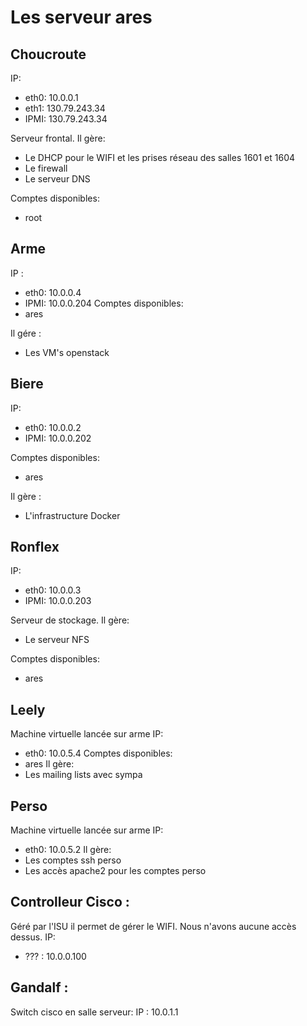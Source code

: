 # Les serveur ares

## Choucroute

IP:
- eth0: 10.0.0.1
- eth1: 130.79.243.34
- IPMI: 130.79.243.34

Serveur frontal. Il gère:
- Le DHCP pour le WIFI et les prises réseau des salles 1601 et 1604
- Le firewall
- Le serveur DNS

Comptes disponibles:
- root

## Arme
IP :
- eth0: 10.0.0.4
- IPMI: 10.0.0.204
Comptes disponibles:
- ares

Il gére :
  - Les VM's openstack

## Biere
IP:
- eth0: 10.0.0.2
- IPMI: 10.0.0.202

Comptes disponibles:
- ares

Il gère :
  - L'infrastructure Docker

## Ronflex
IP:
- eth0: 10.0.0.3
- IPMI: 10.0.0.203

Serveur de stockage.
Il gère:
- Le serveur NFS

Comptes disponibles:
- ares

## Leely
Machine virtuelle lancée sur arme
IP:
- eth0: 10.0.5.4
Comptes disponibles:
- ares
Il gère:
- Les mailing lists avec sympa

## Perso
Machine virtuelle lancée sur arme
IP:
- eth0: 10.0.5.2
Il gère:
- Les comptes ssh perso
- Les accès apache2 pour les comptes perso

## Controlleur Cisco :
Géré par l'ISU il permet de gérer le WIFI. Nous n'avons aucune accès dessus.
IP:
- ??? : 10.0.0.100

## Gandalf :
Switch cisco en salle serveur:
IP : 10.0.1.1